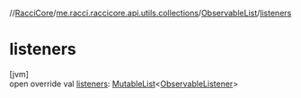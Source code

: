 //[RacciCore](../../../index.md)/[me.racci.raccicore.api.utils.collections](../index.md)/[ObservableList](index.md)/[listeners](listeners.md)

# listeners

[jvm]\
open override val [listeners](listeners.md): [MutableList](https://kotlinlang.org/api/latest/jvm/stdlib/kotlin.collections/-mutable-list/index.html)&lt;[ObservableListener](../index.md#1056729540%2FClasslikes%2F-1216412040)&gt;
